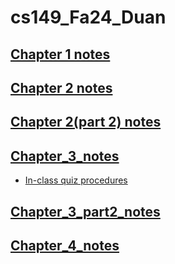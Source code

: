 # cs149_Fa24_Duan

## [Chapter 1 notes](chapter_1_notes.md)
## [Chapter 2 notes](chapter_2_notes.md)
## [Chapter 2(part 2) notes](chapter_2_p2_notes.md)
## [Chapter_3_notes](Chapter_3_notes.md)
- [In-class quiz procedures](In_class_Quiz_Procedures.md)
## [Chapter_3_part2_notes](Chapter_3_p2_notes.md)
## [Chapter_4_notes](Chapter_4_notes.md)

